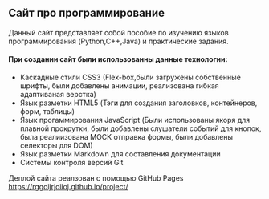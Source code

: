 ## Сайт про программирование

Данный сайт представляет собой пособие по изучению языков программирования (Python,C++,Java)
и практические задания.

#### При создании сайт были  использованны данные технологии:
* Каскадные стили CSS3 (Flex-box,были загружены собственные шрифты, были добавлены анимации, реализована гибкая адаптиваная верстка)
* Язык разметки HTML5 (Тэги для создания заголовков, контейнеров, форм, таблицы)
* Язык прогаммирования JavaScript (Были использованы якоря для плавной прокрутки, были добавлены слушатели событий для кнопок, была реалиизована MOCK отправка формы, были добавлены селекторы для DOM)
* Язык разметки Markdown для составления документации 
* Системы контроля версий Git

Деплой сайта реалзован с помощью GitHub Pages  
https://rggoijrjoiioj.github.io/project/